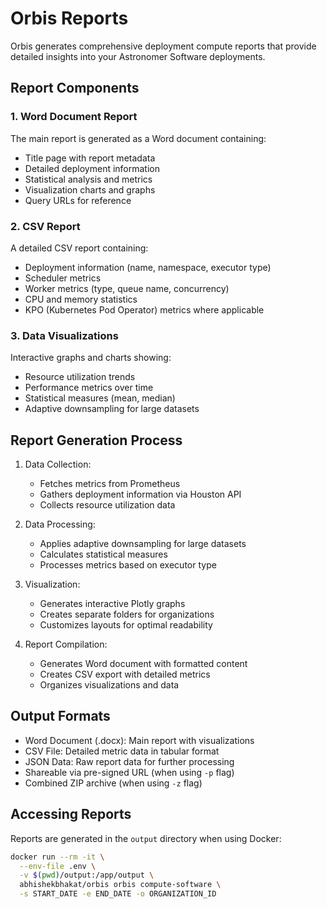 # Orbis Reports

Orbis generates comprehensive deployment compute reports that provide detailed insights into your Astronomer Software deployments.

## Report Components

### 1. Word Document Report

The main report is generated as a Word document containing:

- Title page with report metadata
- Detailed deployment information
- Statistical analysis and metrics
- Visualization charts and graphs
- Query URLs for reference

### 2. CSV Report

A detailed CSV report containing:

- Deployment information (name, namespace, executor type)
- Scheduler metrics
- Worker metrics (type, queue name, concurrency)
- CPU and memory statistics
- KPO (Kubernetes Pod Operator) metrics where applicable

### 3. Data Visualizations

Interactive graphs and charts showing:

- Resource utilization trends
- Performance metrics over time
- Statistical measures (mean, median)
- Adaptive downsampling for large datasets

## Report Generation Process

1. Data Collection:
    - Fetches metrics from Prometheus
    - Gathers deployment information via Houston API
    - Collects resource utilization data

2. Data Processing:
    - Applies adaptive downsampling for large datasets
    - Calculates statistical measures
    - Processes metrics based on executor type

3. Visualization:
    - Generates interactive Plotly graphs
    - Creates separate folders for organizations
    - Customizes layouts for optimal readability

4. Report Compilation:
    - Generates Word document with formatted content
    - Creates CSV export with detailed metrics
    - Organizes visualizations and data

## Output Formats

- Word Document (.docx): Main report with visualizations
- CSV File: Detailed metric data in tabular format
- JSON Data: Raw report data for further processing
- Shareable via pre-signed URL (when using `-p` flag)
- Combined ZIP archive (when using `-z` flag)

## Accessing Reports

Reports are generated in the `output` directory when using Docker:
```bash
docker run --rm -it \
  --env-file .env \
  -v $(pwd)/output:/app/output \
  abhishekbhakat/orbis orbis compute-software \
  -s START_DATE -e END_DATE -o ORGANIZATION_ID
```
